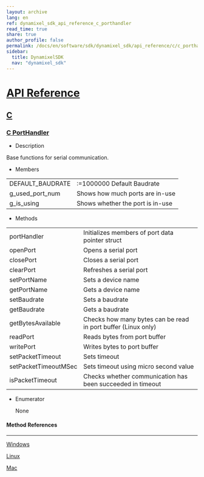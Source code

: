 ```yaml
---
layout: archive
lang: en
ref: dynamixel_sdk_api_reference_c_porthandler
read_time: true
share: true
author_profile: false
permalink: /docs/en/software/sdk/dynamixel_sdk/api_reference/c/c_porthandler
sidebar:
  title: DynamixelSDK
  nav: "dynamixel_sdk"
---
```


<div style="counter-reset: h1 4"></div>

# [API Reference](#api-reference)

## [C](#c)

### [C PortHandler](#c-porthandler)

- Description

Base functions for serial communication.

- Members

| | |
| ------------- | ------------- |
| DEFAULT_BAUDRATE | :=1000000	Default Baudrate |
| g_used_port_num | Shows how much ports are in-use |
| g_is_using | Shows whether the port is in-use |


- Methods

| | |
| ------------- | ------------- |
| portHandler | Initializes members of port data pointer struct |
| openPort	| Opens a serial port |
| closePort	| Closes a serial port |
| clearPort	| Refreshes a serial port |
| setPortName	| Sets a device name |
| getPortName	| Gets a device name |
| setBaudrate	| Sets a baudrate |
| getBaudrate	| Gets a baudrate |
| getBytesAvailable	| Checks how many bytes can be read in port buffer (Linux only)|
| readPort	| Reads bytes from port buffer |
| writePort	| Writes bytes to port buffer |
| setPacketTimeout	| Sets timeout|
| setPacketTimeoutMSec	| Sets timeout using micro second value|
| isPacketTimeout	| Checks whether communication has been succeeded in timeout |

- Enumerator

  None

#### Method References
----------------------------------------------

[Windows](/docs/en/software/sdk/dynamixel_sdk/api_reference/c/c_porthandlerwindows)

[Linux](/docs/en/software/sdk/dynamixel_sdk/api_reference/c/c_porthandlerlinux)

[Mac](/docs/en/software/sdk/dynamixel_sdk/api_reference/c/c_porthandlermac)